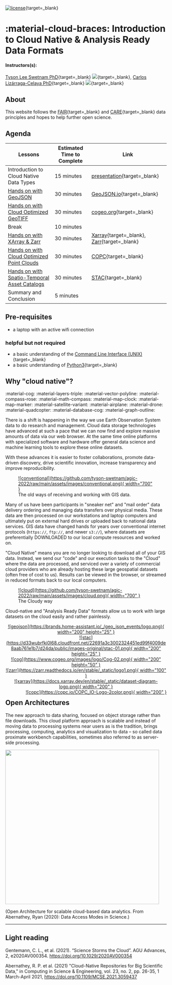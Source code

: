 [![license](https://mirrors.creativecommons.org/presskit/buttons/88x31/svg/by.svg)](https://creativecommons.org/licenses/by/4.0/){target=_blank} 

# :material-cloud-braces: Introduction to Cloud Native & Analysis Ready Data Formats

#### Instructors(s): 

[Tyson Lee Swetnam PhD](https://tysonswetnam.com/){target=_blank} [![](https://orcid.org/sites/default/files/images/orcid_16x16.png)](http://orcid.org/0000-0002-6639-7181){target=_blank},
[Carlos Lizárraga-Celaya PhD](https://github.com/carloslizarragac){target=_blank} [![](https://orcid.org/sites/default/files/images/orcid_16x16.png)](https://orcid.org/0000-0002-0893-4268){target=_blank}

## About

This website follows the [FAIR](https://www.go-fair.org/fair-principles/){target=_blank} and [CARE](https://www.gida-global.org/care){target=_blank} data principles and hopes to help further open science. 

## Agenda

| Lessons | Estimated Time to Complete | Link |
|---------|----------------------------|------|
| Introduction to Cloud Native Data Types | 15 minutes | [presentation](){target=_blank} |
| [Hands on with GeoJSON](geojson.md) | 30 minutes | [GeoJSON.io](https://geojson.io){target=_blank} |
| [Hands on with Cloud Optimized GeoTIFF](cog.md) | 30 minutes | [cogeo.org](https://cogeo.org){target=_blank} |
| Break | 10 minutes | |
| [Hands on with XArray & Zarr](xarray.md) | 30 minutes | [Xarray](https://docs.xarray.dev/en/stable/){target=_blank}, [Zarr](https://zarr.readthedocs.io/en/stable/){target=_blank} |
| [Hands on with Cloud Optimized Point Clouds](copc.md) | 30 minutes | [COPC](https://copc.io/){target=_blank} |
| [Hands on with Spatio-Temporal Asset Catalogs](stac.md) | 30 minutes | [STAC](https://stacspec.org/){target=_blank} | 
| Summary and Conclusion | 5 minutes | | 

## Pre-requisites

* a laptop with an active wifi connection

### helpful but not required

* a basic understanding of the [Command Line Interface (UNIX)](https://swcarpentry.github.io/shell-novice/){target=_blank}
* a basic understanding of [Python3](https://www.geeksforgeeks.org/introduction-to-python3/#:~:text=Python%20is%20a%20high%2Dlevel,them%20readable%20all%20the%20time.){target=_blank}


## Why "cloud native"?

:material-cog: :material-layers-triple:   :material-vector-polyline:   :material-compass-rose:   :material-math-compass:   :material-map-clock: :material-map-marker:   :material-satellite-variant:   :material-airplane:   :material-drone:   :material-quadcopter:   :material-database-cog:   :material-graph-outline: 

There is a shift is happening in the way we use Earth Observation System data to do research and management. Cloud data storage technologies have advanced at such a pace that we can now find and explore massive amounts of data via our web browser. At the same time online platforms with specialized software and hardware offer general data science and machine learning tools to explore these online datasets.

With these advances it is easier to foster collaborations, promote data-driven discovery, drive scientific innovation, increase transparency and improve reproducibility.

<figure markdown>
  <a href="https://github.com/tyson-swetnam/agic-2022/raw/main/assets/images/conventional.png" target="blank" rel="conventional">![conventional](https://github.com/tyson-swetnam/agic-2022/raw/main/assets/images/conventional.png){ width="700" } </a>
    <figcaption> The old ways of receiving and working with GIS data. </figcaption>
</figure>

Many of us have been participants in "sneaker net" and "mail order" data delivery ordering and managing data transfers over physical media. These data are then processed on our workstations and laptop computers and ultimately put on external hard drives or uploaded back to national data services. GIS data have changed hands for years over conventional internet protocols (`https://`, `ftp://`, and newer `s3://`), where datasets are preferentially DOWNLOADED to our local compute resources and worked on.

"Cloud Native" means you are no longer looking to download all of your GIS data. Instead, we send our "code" and our execution tasks to the "Cloud" where the data are processed, and serviced over a variety of commercial cloud providers who are already hosting these large geospatial datasets (often free of cost to us).  Results can be viewed in the browser, or streamed in reduced formats back to our local computers.

<figure markdown>
  <a href="https://github.com/tyson-swetnam/agic-2022/raw/main/assets/images/cloud.png" target="blank" rel="cloud">![cloud](https://github.com/tyson-swetnam/agic-2022/raw/main/assets/images/cloud.png){ width="700" } </a>
    <figcaption> The Cloudy way </figcaption>
</figure>

Cloud-native and "Analysis Ready Data" formats allow us to work with large datasets on the cloud easily and rather painlessly.

<center>
<a href="https://geojson.io" style="float:left" target="blank" rel="geojson">![geojson](https://brands.home-assistant.io/_/geo_json_events/logo.png){ width="200" height="25" } </a>
<a href="https://stacspec.org" style="float:center" target="blank" rel="stac">![stac](https://d33wubrfki0l68.cloudfront.net/22691a3c3002324451ed99f4009de8aab761e1b7/d24da/public/images-original/stac-01.png){ width="200" height="25" } </a>
<a href="https://cogeo.org" style="float:right" target="blank" rel="cog">![cog](https://www.cogeo.org/images/logo/Cog-02.png){ width="200" height="50" } </a> 
</center> 

<center>
<a href="https://zarr.readthedocs.io" style="float:left" target="blank" rel="zarr">![zarr](https://zarr.readthedocs.io/en/stable/_static/logo1.png){ width="100" } </a>
<a href="https://docs.xarray.dev" style="float:center" target="blank" rel="xarray">![xarray](https://docs.xarray.dev/en/stable/_static/dataset-diagram-logo.png){ width="200" } </a> 
<a href="https://copc.io" style="float:right" target="blank" rel="copc">![copc](https://copc.io/COPC_IO-Logo-2color.png){ width="200" } </a> 
</center>

## Open Architectures

The new approach to data sharing, focused on object storage rather than file downloads. This cloud platform approach is scalable and instead of moving data to processing systems near users as is the tradition, brings processing, computing, analytics and visualization to data – so called data proximate workbench capabilities, sometimes also referred to as server-side processing.

<img src="https://miro.medium.com/max/1400/1*FkR2h8f_Lut00Uo_Pxogvg.png" width=480>

(Open Architecture for scalable cloud-based data analytics. From Abernathey, Ryan (2020): Data Access Modes in Science.)

---

## Light reading

Gentemann, C. L., et al. (2021). “Science Storms the Cloud”. AGU Advances, 2, e2020AV000354. https://doi.org/10.1029/2020AV000354

Abernathey, R. P.  et al. (2021) "Cloud-Native Repositories for Big Scientific Data," in Computing in Science & Engineering, vol. 23, no. 2, pp. 26-35, 1 March-April 2021, https://doi.org/10.1109/MCSE.2021.3059437